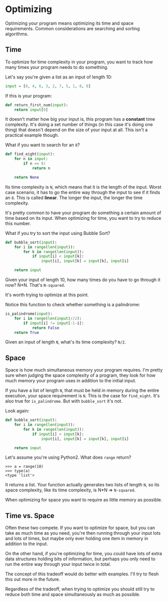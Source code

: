 # Optimizing

Optimizing your program means optimizing its time and space requirements. Common considerations are searching and sorting algorithms.

Time
----

To optimize for time complexity in your program, you want to track how many times your program needs to do something.

Let's say you're given a list as an input of length 10:

```python
input = [0, 4, 6, 3, 2, 7, 5, 1, 8, 8]
```

If this is your program:

```python
def return_first_num(input):
    return input[0]
```

It doesn't matter how big your input is, this program has a **constant** time complexity. It's doing a set number of things (in this case it's doing one thing) that doesn't depend on the size of your input at all. This isn't a practical example though.

What if you want to search for an `8`?

```python
def find_eight(input):
    for n in input:
        if n == 8:
            return n

    return None
```

Its time complexity is `N`, which means that it is the length of the input. Worst case scenario, it has to go the entire way through the input to see if it finds an `8`. This is called **linear**. The longer the input, the longer the time complexity.

It's pretty common to have your program do something a certain amount of time based on its input. When optimizing for time, you want to try to reduce this number.

What if you try to sort the input using Bubble Sort?

```python
def bubble_sort(input):
    for i in range(len(input)):
        for k in range(len(input)):
            if input[i] < input[k]:
                input[i], input[k] = input[k], input[i]

    return input
```

Given your input of length 10, how many times do you have to go through it now? N*N. That's `N-squared`.

It's worth trying to optimize at this point.


Notice this function to check whether something is a palindrome:

```python
is_palindrome(input):
    for i in range(len(input)//2):
        if input[i] != input[-1-i]:
            return False
    return True
```

Given an input of length `N`, what's its time complexity? `N/2`.


Space
----

Space is how much simultaneous memory your program requires. I'm pretty sure when judging the space complexity of a program, they look for how much memory your program uses in addition to the initial input.


If you have a list of length `N`, that must be held in memory during the entire execution, your space requirement is `N`. This is the case for `find_eight`. It's also true for `is_palindrome`. But with `bubble_sort` it's not.

Look again:

```python
def bubble_sort(input):
    for i in range(len(input)):
        for k in range(len(input)):
            if input[i] < input[k]:
                input[i], input[k] = input[k], input[i]

    return input
```

Let's assume you're using Python2. What does `range` return?

```
>>> a = range(10)
>>> type(a)
<type 'list'>
```

It returns a list. Your function actually generates two lists of length `N`, so its space complexity, like its time complexity, is N*N => `N-squared`.


When optimizing for space you want to require as little memory as possible.


Time vs. Space
----

Often these two compete. If you want to optimize for space, but you can take as much time as you need, you're then running through your input lots and lots of times, but maybe only ever holding one item in memory in addition to the input.

On the other hand, if you're optimizing for time, you could have lots of extra data structures holding bits of information, but perhaps you only need to run the entire way through your input twice in total.

The concept of this tradeoff would do better with examples. I'll try to flesh this out more in the future.

Regardless of the tradeoff, when trying to optimize you should still try to reduce both time and space simultaneously as much as possible.
